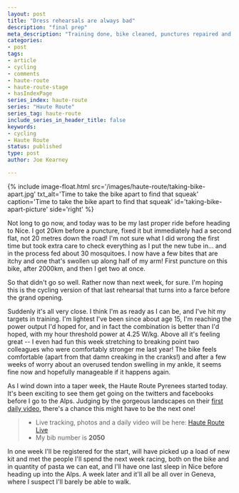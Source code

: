 ```yaml
---
layout: post
title: "Dress rehearsals are always bad"
description: "final prep"
meta_description: "Training done, bike cleaned, punctures repaired and the start is suddenly very close."
categories:
- post
tags:
- article
- cycling
- comments
- haute-route
- haute-route-stage
- hasIndexPage
series_index: haute-route
series: "Haute Route"
series_tag: haute-route
include_series_in_header_title: false
keywords:
- cycling
- Haute Route
status: published
type: post
author: Joe Kearney

---
```


{% include image-float.html src='/images/haute-route/taking-bike-apart.jpg' txt_alt='Time to take the bike apart to find that squeak' caption='Time to take the bike apart to find that squeak' id='taking-bike-apart-picture' side='right' %}

Not long to go now, and today was to be my last proper ride before heading to Nice. I got 20km before a puncture, fixed it but immediately had a second flat, not 20 metres down the road! I'm not sure what I did wrong the first time but took extra care to check everything as I put the new tube in... and in the process fed about 30 mosquitoes. I now have a few bites that are itchy and one that's swollen up along half of my arm! First puncture on this bike, after 2000km, and then I get two at once.

So that didn't go so well. Rather now than next week, for sure. I'm hoping this is the cycling version of that last rehearsal that turns into a farce before the grand opening.

Suddenly it's all very close. I think I'm as ready as I can be, and I've hit my targets in training. I'm lightest I've been since about age 15, I'm reaching the power output I'd hoped for, and in fact the combination is better than I'd hoped, with my hour threshold power at 4.25 W/kg. Above all it's feeling great -- I even had fun this week stretching to breaking point two colleagues who were comfortably stronger me last year! The bike feels comfortable (apart from that damn creaking in the cranks!) and after a few weeks of worry about an overused tendon swelling in my ankle, it seems fine now and hopefully manageable if it happens again.

As I wind down into a taper week, the Haute Route Pyrenees started today. It's been exciting to see them get going on the twitters and facebooks before I go to the Alps. Judging by the gorgeous landscapes on their [first daily video](https://www.youtube.com/watch?v=CRf3iOlT26k), there's a chance this might have to be the next one!

> * Live tracking, photos and a daily video will be here: [Haute Route Live](https://hauteroute.org/live)
> * My bib number is **2050**

In one week I'll be registered for the start, will have picked up a load of new kit and met the people I'll spend the next week racing, both on the bike and in quantity of pasta we can eat, and I'll have one last sleep in Nice before heading up into the Alps. A week later and it'll all be all over in Geneva, where I suspect I'll barely be able to walk.

